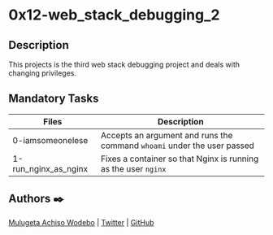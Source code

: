 # 0x12-web_stack_debugging_2

## Description

This projects is the third web stack debugging project and deals with changing privileges.

## Mandatory Tasks

| Files | Description |
| ----- | ----------- |
| 0-iamsomeonelese | Accepts an argument and runs the command `whoami` under the user passed |
|1-run_nginx_as_nginx | Fixes a container so that Nginx is running as the user `nginx` |


## Authors :black_nib:

[Mulugeta Achiso Wodebo](https://www.linkedin.com/in/mulugeta-wodebo-843118170) | [Twitter](https://twitter.com/anem_achiso) | [GitHub](https://github.com/Anemachiso)
